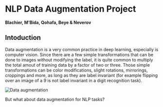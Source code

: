 # NLP Data Augmentation Project

__Blachier, M'Bida, Qohafa, Beye & Neverov__

## Intoduction

Data augmentation is a very common practice in deep learning, especially is computer vision. 
Since there are a few simple transformations that can be done to images without modifying the label, it is quite common to multiply the total amout of training data by a factor of two or three. 
Those simple transformations can be color modifications, slight rotations, mirrorings, croppings and more, as long as they are label invariant (for example flipping over an image of a 9 is not label invariant in a digit recognition task).

![Data augmentation](https://i2.wp.com/deeplylearning.fr/wp-content/uploads/2018/09/data-augmentation-sur-image.png?resize=801%2C335&ssl=1)

But what about data augmentation for NLP tasks?